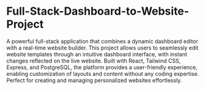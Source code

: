 # Full-Stack-Dashboard-to-Website-Project
A powerful full-stack application that combines a dynamic dashboard editor with a real-time website builder. This project allows users to seamlessly edit website templates through an intuitive dashboard interface, with instant changes reflected on the live website. Built with React, Tailwind CSS, Express, and PostgreSQL, the platform provides a user-friendly experience, enabling customization of layouts and content without any coding expertise. Perfect for creating and managing personalized websites effortlessly.
